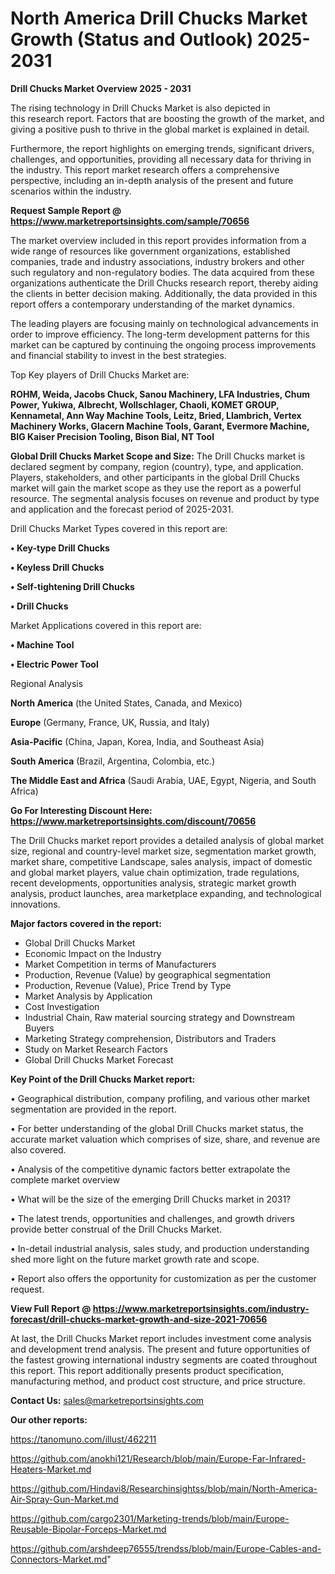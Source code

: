 # North America Drill Chucks Market Growth (Status and Outlook) 2025-2031

<Strong> Drill Chucks Market Overview 2025 - 2031</strong>

The rising technology in Drill Chucks Market is also depicted in this research report. Factors that are boosting the growth of the market, and giving a positive push to thrive in the global market is explained in detail.

Furthermore, the report highlights on emerging trends, significant drivers, challenges, and opportunities, providing all necessary data for thriving in the industry. This report market research offers a comprehensive perspective, including an in-depth analysis of the present and future scenarios within the industry.

<strong>Request Sample Report @ <a href=https://www.marketreportsinsights.com/sample/70656>https://www.marketreportsinsights.com/sample/70656</a></strong>

The market overview included in this report provides information from a wide range of resources like government organizations, established companies, trade and industry associations, industry brokers and other such regulatory and non-regulatory bodies. The data acquired from these organizations authenticate the Drill Chucks research report, thereby aiding the clients in better decision making. Additionally, the data provided in this report offers a contemporary understanding of the market dynamics.

The leading players are focusing mainly on technological advancements in order to improve efficiency. The long-term development patterns for this market can be captured by continuing the ongoing process improvements and financial stability to invest in the best strategies.

Top Key players of Drill Chucks Market are:

<strong>ROHM, Weida, Jacobs Chuck, Sanou Machinery, LFA Industries, Chum Power, Yukiwa, Albrecht, Wollschlager, Chaoli, KOMET GROUP, Kennametal, Ann Way Machine Tools, Leitz, Bried, Llambrich, Vertex Machinery Works, Glacern Machine Tools, Garant, Evermore Machine, BIG Kaiser Precision Tooling, Bison Bial, NT Tool</strong>

<strong><b>Global Drill Chucks Market Scope and Size:</b></strong>
The Drill Chucks market is declared segment by company, region (country), type, and application. Players, stakeholders, and other participants in the global Drill Chucks market will gain the market scope as they use the report as a powerful resource. The segmental analysis focuses on revenue and product by type and application and the forecast period of 2025-2031.

Drill Chucks Market Types covered in this report are:

<strong>• Key-type Drill Chucks

• Keyless Drill Chucks

• Self-tightening Drill Chucks

• Drill Chucks</strong>

Market Applications covered in this report are:

<strong>• Machine Tool

• Electric Power Tool</strong> 

Regional Analysis

<strong>North America</strong> (the United States, Canada, and Mexico)

<strong>Europe</strong> (Germany, France, UK, Russia, and Italy)

<strong>Asia-Pacific</strong> (China, Japan, Korea, India, and Southeast Asia)

<strong>South America</strong> (Brazil, Argentina, Colombia, etc.)

<strong>The Middle East and Africa</strong> (Saudi Arabia, UAE, Egypt, Nigeria, and South Africa)

<strong>Go For Interesting Discount Here: <a href=https://www.marketreportsinsights.com/discount/70656>https://www.marketreportsinsights.com/discount/70656</a></strong>

The Drill Chucks market report provides a detailed analysis of global market size, regional and country-level market size, segmentation market growth, market share, competitive Landscape, sales analysis, impact of domestic and global market players, value chain optimization, trade regulations, recent developments, opportunities analysis, strategic market growth analysis, product launches, area marketplace expanding, and technological innovations.

<strong><b>Major factors covered in the report:</b></strong>
<ul>
  <li>Global Drill Chucks Market </li>
  <li>Economic Impact on the Industry</li>
  <li>Market Competition in terms of Manufacturers</li>
  <li>Production, Revenue (Value) by geographical segmentation</li>
  <li>Production, Revenue (Value), Price Trend by Type</li>
  <li>Market Analysis by Application</li>
  <li>Cost Investigation</li>
  <li>Industrial Chain, Raw material sourcing strategy and Downstream Buyers</li>
  <li>Marketing Strategy comprehension, Distributors and Traders</li>
  <li>Study on Market Research Factors</li>
  <li>Global Drill Chucks Market Forecast</li>
</ul>

<strong><b>Key Point of the Drill Chucks Market report:</b></strong>

• Geographical distribution, company profiling, and various other market segmentation are provided in the report.

• For better understanding of the global Drill Chucks market status, the accurate market valuation which comprises of size, share, and revenue are also covered.

• Analysis of the competitive dynamic factors better extrapolate the complete market overview

• What will be the size of the emerging Drill Chucks market in 2031?

• The latest trends, opportunities and challenges, and growth drivers provide better construal of the Drill Chucks Market.

• In-detail industrial analysis, sales study, and production understanding shed more light on the future market growth rate and scope.

• Report also offers the opportunity for customization as per the customer request.

<strong><b>View Full Report @ <a href=https://www.marketreportsinsights.com/industry-forecast/drill-chucks-market-growth-and-size-2021-70656>https://www.marketreportsinsights.com/industry-forecast/drill-chucks-market-growth-and-size-2021-70656</a></b></strong>


At last, the Drill Chucks Market report includes investment come analysis and development trend analysis. The present and future opportunities of the fastest growing international industry segments are coated throughout this report. This report additionally presents product specification, manufacturing method, and product cost structure, and price structure.

<strong>Contact Us:</strong>
sales@marketreportsinsights.com

<strong>Our other reports:</strong>

<a href=https://tanomuno.com/illust/462211>https://tanomuno.com/illust/462211</a>

<a href=https://github.com/anokhi121/Research/blob/main/Europe-Far-Infrared-Heaters-Market.md>https://github.com/anokhi121/Research/blob/main/Europe-Far-Infrared-Heaters-Market.md</a>

<a href=https://github.com/Hindavi8/Researchinsightss/blob/main/North-America-Air-Spray-Gun-Market.md>https://github.com/Hindavi8/Researchinsightss/blob/main/North-America-Air-Spray-Gun-Market.md</a>

<a href=https://github.com/cargo2301/Marketing-trends/blob/main/Europe-Reusable-Bipolar-Forceps-Market.md>https://github.com/cargo2301/Marketing-trends/blob/main/Europe-Reusable-Bipolar-Forceps-Market.md</a>

<a href=https://github.com/arshdeep76555/trendss/blob/main/Europe-Cables-and-Connectors-Market.md>https://github.com/arshdeep76555/trendss/blob/main/Europe-Cables-and-Connectors-Market.md</a>"
